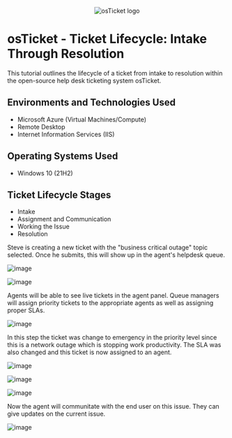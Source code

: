 <p align="center">
<img src="https://i.imgur.com/Clzj7Xs.png" alt="osTicket logo"/>
</p>

<h1>osTicket - Ticket Lifecycle: Intake Through Resolution</h1>
This tutorial outlines the lifecycle of a ticket from intake to resolution within the open-source help desk ticketing system osTicket.<br />




<h2>Environments and Technologies Used</h2>

- Microsoft Azure (Virtual Machines/Compute)
- Remote Desktop
- Internet Information Services (IIS)

<h2>Operating Systems Used </h2>

- Windows 10</b> (21H2)

<h2>Ticket Lifecycle Stages</h2>

- Intake
- Assignment and Communication
- Working the Issue
- Resolution











Steve is creating a new ticket with the "business critical outage" topic selected. Once he submits, this will show up in the agent's helpdesk queue.

![image](https://github.com/AntIT-1/ticket-lifecycle/assets/141161539/9ef8c97f-ce1e-4fc5-b383-ac8061b0347d)

![image](https://github.com/AntIT-1/ticket-lifecycle/assets/141161539/680a7171-9690-443a-9ac2-1de2fe87b038)






Agents will be able to see live tickets in the agent panel. Queue managers will assign priority tickets to the appropriate agents as well as assigning proper SLAs.

![image](https://github.com/AntIT-1/ticket-lifecycle/assets/141161539/859e1867-6ec0-4a60-a89b-0cded5d6e144)






In this step the ticket was change to emergency in the priority level since this is a network outage which is stopping work productivity. The SLA was also changed and this ticket is now assigned to an agent. 

![image](https://github.com/AntIT-1/ticket-lifecycle/assets/141161539/739ad142-8f02-40c6-8833-928c45200e25)

![image](https://github.com/AntIT-1/ticket-lifecycle/assets/141161539/9d1e8ab1-ce20-46ab-b6a0-01d92ea5bfa8)

![image](https://github.com/AntIT-1/ticket-lifecycle/assets/141161539/5a869fba-2bc9-4dfa-af9d-f37904efe847)

Now the agent will communitate with the end user on this issue. They can give updates on the current issue. 

![image](https://github.com/AntIT-1/ticket-lifecycle/assets/141161539/914efdbd-a299-4503-bcff-eef5a6dcf172)









